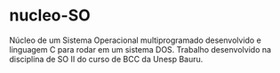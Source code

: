 # nucleo-SO
Núcleo de um Sistema Operacional multiprogramado desenvolvido e linguagem C para rodar em um sistema DOS. Trabalho desenvolvido na disciplina de SO II do curso de BCC da Unesp Bauru. 
